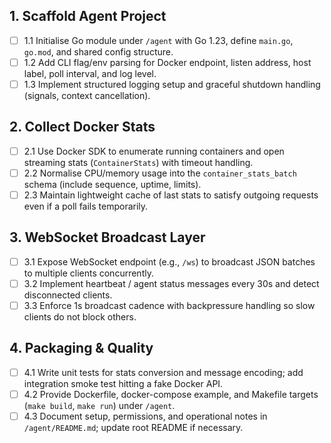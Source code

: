 ## 1. Scaffold Agent Project
- [ ] 1.1 Initialise Go module under `/agent` with Go 1.23, define `main.go`, `go.mod`, and shared config structure.
- [ ] 1.2 Add CLI flag/env parsing for Docker endpoint, listen address, host label, poll interval, and log level.
- [ ] 1.3 Implement structured logging setup and graceful shutdown handling (signals, context cancellation).

## 2. Collect Docker Stats
- [ ] 2.1 Use Docker SDK to enumerate running containers and open streaming stats (`ContainerStats`) with timeout handling.
- [ ] 2.2 Normalise CPU/memory usage into the `container_stats_batch` schema (include sequence, uptime, limits).
- [ ] 2.3 Maintain lightweight cache of last stats to satisfy outgoing requests even if a poll fails temporarily.

## 3. WebSocket Broadcast Layer
- [ ] 3.1 Expose WebSocket endpoint (e.g., `/ws`) to broadcast JSON batches to multiple clients concurrently.
- [ ] 3.2 Implement heartbeat / agent status messages every 30s and detect disconnected clients.
- [ ] 3.3 Enforce 1s broadcast cadence with backpressure handling so slow clients do not block others.

## 4. Packaging & Quality
- [ ] 4.1 Write unit tests for stats conversion and message encoding; add integration smoke test hitting a fake Docker API.
- [ ] 4.2 Provide Dockerfile, docker-compose example, and Makefile targets (`make build`, `make run`) under `/agent`.
- [ ] 4.3 Document setup, permissions, and operational notes in `/agent/README.md`; update root README if necessary.
